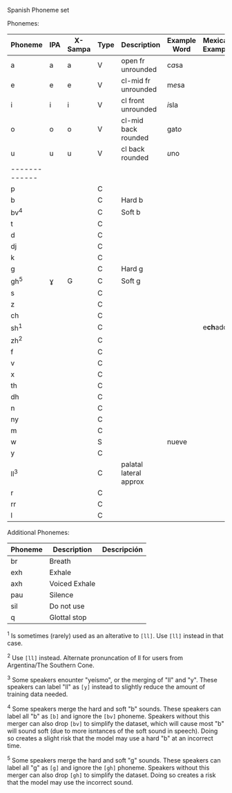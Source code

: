 Spanish Phoneme set

Phonemes:

| Phoneme       | IPA | X-Sampa | Type | Description          | Example Word | Mexican Example |
| ------------- | --- | ------- | ---- | -------------------- | ------------ | --------------- |
| a             | a   | a       | V    | open fr unrounded    | c*a*sa     |
| e             | e   | e       | V    | cl-mid fr unrounded  | m*e*sa     |
| i             | i   | i       | V    | cl front unrounded   | *i*sla     |
| o             | o   | o       | V    | cl-mid back rounded  | gat*o*     |
| u             | u   | u       | V    | cl back rounded      | *u*no      |
| ------------- |     |         |      |                      |              |
| p             |     |         | C    |                      |              |
| b             |     |         | C    | Hard b               |              |
| bv<sup>4</sup>|     |         | C    | Soft b               |              |
| t             |     |         | C    |                      |              |
| d             |     |         | C    |                      |              |
| dj            |     |         | C    |                      |              |
| k             |     |         | C    |                      |              |
| g             |     |         | C    | Hard g               |              |
| gh<sup>5</sup>| ɣ   | G       | C    | Soft g               |              |
| s             |     |         | C    |                      |              |
| z             |     |         | C    |                      |              |
| ch            |     |         | C    |                      |              |
| sh<sup>1</sup>|     |         | C    |                      |              | e**ch**ador
| zh<sup>2</sup>|     |         | C    |                      |              |
| f             |     |         | C    |                      |              |
| v             |     |         | C    |                      |              |
| x             |     |         | C    |                      |              |
| th            |     |         | C    |                      |              |
| dh            |     |         | C    |                      |              |
| n             |     |         | C    |                      |              |
| ny            |     |         | C    |                      |              |
| m             |     |         | C    |                      |              |
| w             |     |         | S    |                      | nueve        |
| y             |     |         | C    |                      |              |
| ll<sup>3</sup>|     |         | C    | palatal lateral approx |              |
| r             |     |         | C    |                      |              |
| rr            |     |         | C    |                      |              |
| l             |     |         | C    |                      |              |

Additional Phonemes:

| Phoneme | Description  | Descripción |
| ------- | ------------ | ----------- |
| br      | Breath       | 
| exh     | Exhale       | 
| axh     | Voiced Exhale|
| pau     | Silence      | 
| sil     | Do not use   | 
| q       | Glottal stop | 

<sup>1</sup> Is sometimes (rarely) used as an alterative to `[ll]`. Use `[ll]` instead in that case.

<sup>2</sup> Use `[ll]` instead. Alternate pronuncation of ll for users from Argentina/The Southern Cone.

<sup>3</sup> Some speakers enounter "yeísmo", or the merging of "ll" and "y". These speakers can label "ll" as `[y]` instead to slightly reduce the amount of training data needed.

<sup>4</sup> Some speakers merge the hard and soft "b" sounds. These speakers can label all "b" as `[b]` and ignore the `[bv]` phoneme. Speakers without this merger can also drop `[bv]` to simplify the dataset, which will cause most "b" will sound soft (due to more isntances of the soft sound in speech). Doing so creates a slight risk that the model may use a hard "b" at an incorrect time.

<sup>5</sup> Some speakers merge the hard and soft "g" sounds. These speakers can label all "g" as `[g]` and ignore the `[gh]` phoneme. Speakers without this merger can also drop `[gh]` to simplify the dataset. Doing so creates a risk that the model may use the incorrect sound.
